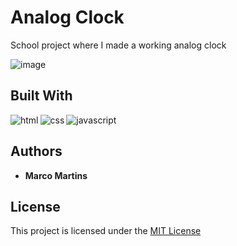 # Analog Clock
School project where I made a working analog clock

![image](https://user-images.githubusercontent.com/47821731/200197005-0982e4d5-b2b9-4deb-83c0-55d82481592d.png)

## Built With

<img align="left" alt="html" src="https://img.shields.io/badge/HTML5-E34F26?style=for-the-badge&logo=html5&logoColor=white">
<img align="left" alt="css" src="https://img.shields.io/badge/CSS3-1572B6?style=for-the-badge&logo=css3&logoColor=white">
<img alt="javascript" src="https://img.shields.io/badge/JavaScript-F7DF1E?style=for-the-badge&logo=javascript&logoColor=black">

## Authors

  - **Marco Martins**

## License

This project is licensed under the [MIT License](LICENSE.md)
